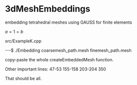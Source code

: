 # 3dMeshEmbeddings
embedding tetrahedral meshes using GAUSS for finite elements

$a = 1 = b$

src/ExampleK.cpp

---$ ./Embedding coarsemesh_path.mesh finemesh_path.mesh


copy-paste the whole createEmbeddedMesh function.

Other important lines:
47-53
155-158
203-204
350

That should be all.
